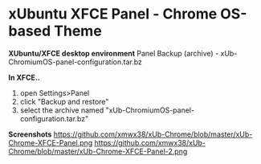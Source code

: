 # xUbuntu XFCE Panel - Chrome OS-based Theme

**XUbuntu/XFCE desktop environment** Panel Backup (archive) - xUb-ChromiumOS-panel-configuration.tar.bz

**In XFCE..**

  1. open Settings>Panel
  2. click "Backup and restore"
  3. select the archive named "xUb-ChromiumOS-panel-configuration.tar.bz"

**Screenshots**
https://github.com/xmwx38/xUb-Chrome/blob/master/xUb-Chrome-XFCE-Panel.png
https://github.com/xmwx38/xUb-Chrome/blob/master/xUb-Chrome-XFCE-Panel-2.png
